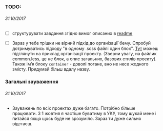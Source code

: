 ### TODO: 
###### *31.10/2017*
- [ ] структурувати завдання згідно вимог описаних в [readme](https://github.com/WebDevCourse2017/HTML-Codding/blob/master/readme.md)

- [ ] Зараз у тебе трішки не вірний підхід до організації бему. Спробуй дотримуватись підходу "в одному .scss файлі один блок". [Тут](https://github.com/WebDevCourse2017/HTML-Codding/tree/master/Mykhailo_Ivankiv/BEM) можеш підглянути на приклад організації проекту. (Зверни увагу, на файлик common.less, це не блок, а опис загальних, базових стилів проекту). Також ім’я блоку `container` - доволі погане, вно не несе жодного змісту. Придумай більш вдалу назву.   
### Загальні зауваження
###### *31.10/2017* 
- Зауважень по всіх проектах дуже багато. Потрібно більше працювати. З 1 жовтня я частіше буватиму в УКУ, тому шукай мене і питайся якщо щось буде не зрозуміло. Зараз ти дуже сильно відстаєш.
